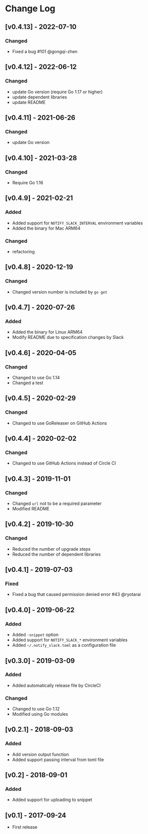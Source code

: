 # Change Log

## [v0.4.13] - 2022-07-10

### Changed

* Fixed a bug #101 @gongqi-zhen

## [v0.4.12] - 2022-06-12

### Changed

* update Go version (require Go 1.17 or higher)
* update dependent libraries
* update README

## [v0.4.11] - 2021-06-26

### Changed

* update Go version

## [v0.4.10] - 2021-03-28

### Changed

* Require Go 1.16

## [v0.4.9] - 2021-02-21

### Added

* Added support for `NOTIFY_SLACK_INTERVAL` environment variables
* Added the binary for Mac ARM64

### Changed

* refactoring

## [v0.4.8] - 2020-12-19

### Changed

* Changed version number is included by `go get`

## [v0.4.7] - 2020-07-26

### Added

* Added the binary for Linux ARM64
* Modify README due to specification changes by Slack

## [v0.4.6] - 2020-04-05

### Changed

* Changed to use Go 1.14
* Changed a test

## [v0.4.5] - 2020-02-29

### Changed

* Changed to use GoReleaser on GitHub Actions

## [v0.4.4] - 2020-02-02

### Changed

* Changed to use GitHub Actions instead of Circle CI

## [v0.4.3] - 2019-11-01

### Changed

* Changed `url` not to be a required parameter
* Modified README

## [v0.4.2] - 2019-10-30

### Changed

* Reduced the number of upgrade steps
* Reduced the number of dependent libraries

## [v0.4.1] - 2019-07-03

### Fixed

* Fixed a bug that caused permission denied error #43 @ryotarai

## [v0.4.0] - 2019-06-22

### Added

* Added `-snippet` option
* Added support for `NOTIFY_SLACK_*` environment variables
* Added `~/.notify_slack.toml` as a configuration file

## [v0.3.0] - 2019-03-09

### Added

* Added automatically release file by CircleCI

### Changed

* Changed to use Go 1.12
* Modified using Go modules

## [v0.2.1] - 2018-09-03

### Added

* Add version output function
* Added support passing interval from toml file

## [v0.2] - 2018-09-01

### Added

* Added support for uploading to snippet

## [v0.1] - 2017-09-24

* First release
